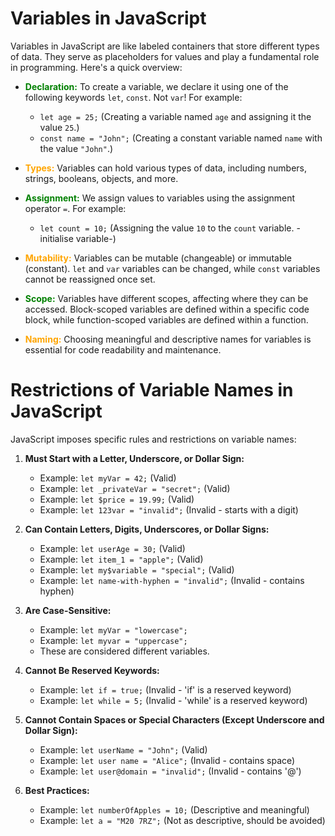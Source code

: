 # Variables in JavaScript

Variables in JavaScript are like labeled containers that store different types of data. They serve as placeholders for values and play a fundamental role in programming. Here's a quick overview:

- **<span style="color:green">Declaration:</span>** To create a variable, we declare it using one of the following keywords `let`, `const`. Not `var`! For example:

  - `let age = 25;` (Creating a variable named `age` and assigning it the value `25`.)
  - `const name = "John";` (Creating a constant variable named `name` with the value `"John"`.)

- **<span style="color:orange">Types:</span>** Variables can hold various types of data, including numbers, strings, booleans, objects, and more.

- **<span style="color:green">Assignment:</span>** We assign values to variables using the assignment operator `=`. For example:

  - `let count = 10;` (Assigning the value `10` to the `count` variable. - initialise variable-)

- **<span style="color:orange">Mutability:</span>** Variables can be mutable (changeable) or immutable (constant). `let` and `var` variables can be changed, while `const` variables cannot be reassigned once set.

- **<span style="color:green">Scope:</span>** Variables have different scopes, affecting where they can be accessed. Block-scoped variables are defined within a specific code block, while function-scoped variables are defined within a function.

- **<span style="color:orange">Naming:</span>** Choosing meaningful and descriptive names for variables is essential for code readability and maintenance.

# Restrictions of Variable Names in JavaScript

JavaScript imposes specific rules and restrictions on variable names:

1. **Must Start with a Letter, Underscore, or Dollar Sign:**

   - Example: `let myVar = 42;` (Valid)
   - Example: `let _privateVar = "secret";` (Valid)
   - Example: `let $price = 19.99;` (Valid)
   - Example: `let 123var = "invalid";` (Invalid - starts with a digit)

2. **Can Contain Letters, Digits, Underscores, or Dollar Signs:**

   - Example: `let userAge = 30;` (Valid)
   - Example: `let item_1 = "apple";` (Valid)
   - Example: `let my$variable = "special";` (Valid)
   - Example: `let name-with-hyphen = "invalid";` (Invalid - contains hyphen)

3. **Are Case-Sensitive:**

   - Example: `let myVar = "lowercase";`
   - Example: `let myvar = "uppercase";`
   - These are considered different variables.

4. **Cannot Be Reserved Keywords:**

   - Example: `let if = true;` (Invalid - 'if' is a reserved keyword)
   - Example: `let while = 5;` (Invalid - 'while' is a reserved keyword)

5. **Cannot Contain Spaces or Special Characters (Except Underscore and Dollar Sign):**

   - Example: `let userName = "John";` (Valid)
   - Example: `let user name = "Alice";` (Invalid - contains space)
   - Example: `let user@domain = "invalid";` (Invalid - contains '@')

6. **Best Practices:**
   - Example: `let numberOfApples = 10;` (Descriptive and meaningful)
   - Example: `let a = "M20 7RZ";` (Not as descriptive, should be avoided)
